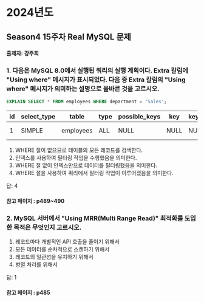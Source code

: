 # 2024년도
## Season4 15주차 Real MySQL 문제
#### 출제자: 강주희

### 1. 다음은 MySQL 8.0에서 실행된 쿼리의 실행 계획이다. Extra 칼럼에 "Using where" 메시지가 표시되었다. 다음 중 Extra 칼럼의 "Using where" 메시지가 의미하는 설명으로 올바른 것을 고르시오.

```sql
EXPLAIN SELECT * FROM employees WHERE department = 'Sales';
```
| id | select_type | table     | type | possible_keys | key  | key_len | ref  | rows | Extra       |
|----|-------------|-----------|------|---------------|------|---------|------|------|-------------|
| 1  | SIMPLE      | employees | ALL  | NULL          | NULL | NULL    | NULL | 1000 | Using where |

1. WHERE 절이 없으므로 테이블의 모든 레코드를 검색한다. 
2. 인덱스를 사용하여 필터링 작업을 수행했음을 의미한다.
3. WHERE 절 없이 인덱스만으로 데이터를 필터링했음을 의미한다.
4. WHERE 절을 사용하여 쿼리에서 필터링 작업이 이루어졌음을 의미한다.


답: 4

#### 참고 페이지 : p489~490


### 2. MySQL 서버에서 "Using MRR(Multi Range Read)" 최적화를 도입한 목적은 무엇인지 고르시오.

1. 레코드마다 개별적인 API 호출을 줄이기 위해서
2. 모든 데이터를 순차적으로 스캔하기 위해서
3. 레코드의 일관성을 유지하기 위해서
4. 병렬 처리를 위해서

답: 1

#### 참고 페이지 : p485
